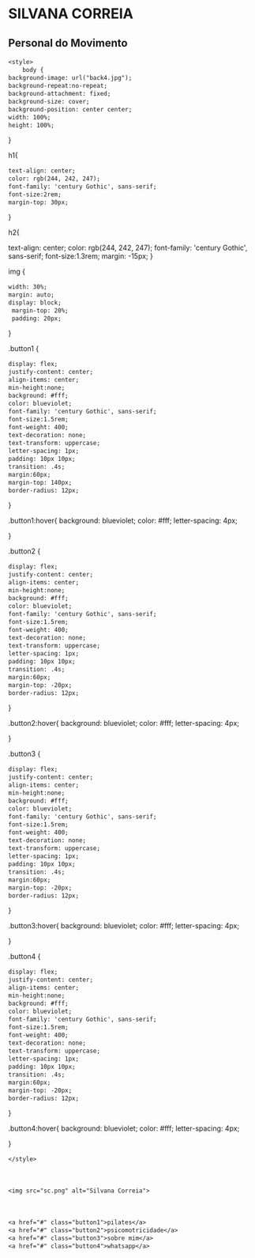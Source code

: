 <head>
    <meta charset="UTF-8">
    <meta name="viewport" content="width=device-width, initial-scale=1.0">
    <title>PersonaldoMovimento</title>
   
</head>
<body>
  <h1>SILVANA CORREIA</h1>
  <h2>Personal do Movimento</h2>


    <style>
        body {
    background-image: url("back4.jpg");
    background-repeat:no-repeat;
    background-attachment: fixed;
    background-size: cover;
    background-position: center center;
    width: 100%;
    height: 100%;
  }

  h1{

    text-align: center;
    color: rgb(244, 242, 247);
    font-family: 'century Gothic', sans-serif;
    font-size:2rem;
    margin-top: 30px;
  }

  h2{

text-align: center;
color: rgb(244, 242, 247);
font-family: 'century Gothic', sans-serif;
font-size:1.3rem;
margin: -15px;
}

  img {

    width: 30%;
    margin: auto;
    display: block;
     margin-top: 20%;
     padding: 20px;
  }

 .button1 {
    
    display: flex;
    justify-content: center;
    align-items: center;
    min-height:none;
    background: #fff;
    color: blueviolet;
    font-family: 'century Gothic', sans-serif;
    font-size:1.5rem;
    font-weight: 400;
    text-decoration: none;
    text-transform: uppercase;
    letter-spacing: 1px;
    padding: 10px 10px;
    transition: .4s;
    margin:60px;
    margin-top: 140px;
    border-radius: 12px;
   
    


  }

  .button1:hover{
    background:  blueviolet;
    color: #fff;
    letter-spacing: 4px;
    
  }

  .button2 {
    
    display: flex;
    justify-content: center;
    align-items: center;
    min-height:none;
    background: #fff;
    color: blueviolet;
    font-family: 'century Gothic', sans-serif;
    font-size:1.5rem;
    font-weight: 400;
    text-decoration: none;
    text-transform: uppercase;
    letter-spacing: 1px;
    padding: 10px 10px;
    transition: .4s;
    margin:60px;
    margin-top: -20px;
    border-radius: 12px;
   
    


  }

  .button2:hover{
    background:  blueviolet;
    color: #fff;
    letter-spacing: 4px;
    
  }

  .button3 {
    
    display: flex;
    justify-content: center;
    align-items: center;
    min-height:none;
    background: #fff;
    color: blueviolet;
    font-family: 'century Gothic', sans-serif;
    font-size:1.5rem;
    font-weight: 400;
    text-decoration: none;
    text-transform: uppercase;
    letter-spacing: 1px;
    padding: 10px 10px;
    transition: .4s;
    margin:60px;
    margin-top: -20px;
    border-radius: 12px;
   
    


  }

  .button3:hover{
    background:  blueviolet;
    color: #fff;
    letter-spacing: 4px;
    
  }

  
  .button4 {
    
    display: flex;
    justify-content: center;
    align-items: center;
    min-height:none;
    background: #fff;
    color: blueviolet;
    font-family: 'century Gothic', sans-serif;
    font-size:1.5rem;
    font-weight: 400;
    text-decoration: none;
    text-transform: uppercase;
    letter-spacing: 1px;
    padding: 10px 10px;
    transition: .4s;
    margin:60px;
    margin-top: -20px;
    border-radius: 12px;
   
    


  }

  .button4:hover{
    background:  blueviolet;
    color: #fff;
    letter-spacing: 4px;
    
  }






    </style>


    
    <img src="sc.png" alt="Silvana Correia">

    

    <a href="#" class="button1">pilates</a>
    <a href="#" class="button2">psicomotricidade</a>
    <a href="#" class="button3">sobre mim</a>
    <a href="#" class="button4">whatsapp</a>
    
</body>
</html>

